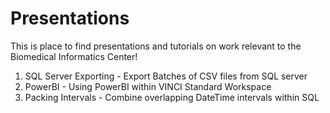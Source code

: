 # Presentations
This is place to find presentations and tutorials on work relevant to the Biomedical Informatics Center!

1. SQL Server Exporting - Export Batches of CSV files from SQL server
2. PowerBI - Using PowerBI within VINCI Standard Workspace
3. Packing Intervals - Combine overlapping DateTime intervals within SQL
